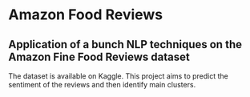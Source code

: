 <p align="center">
  

# Amazon Food Reviews
## Application of a bunch NLP techniques on the Amazon Fine Food Reviews dataset

The dataset is available on Kaggle.
This project aims to predict the sentiment of the reviews and then identify main clusters.
</p>
